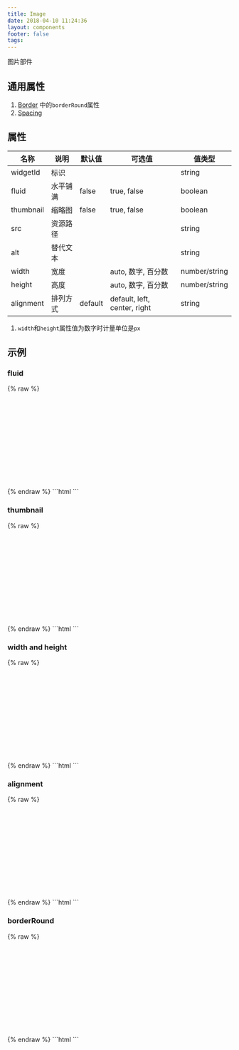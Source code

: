 ```yaml
---
title: Image
date: 2018-04-10 11:24:36
layout: components
footer: false
tags:
---
```


图片部件

## 通用属性

1. [Border](../Utilities/Border.html) 中的`borderRound`属性
1. [Spacing](../Utilities/Spacing.html)

## 属性

| 名称 | 说明 | 默认值 | 可选值 | 值类型 |
| ----- | ------ | ----- | ----- | --------- |
| widgetId| 标识 | | | string |
| fluid | 水平铺满 | false | true, false | boolean |
| thumbnail | 缩略图 | false | true, false | boolean |
| src | 资源路径 | | | string |
| alt | 替代文本 | | | string |
| width | 宽度 | | auto, 数字, 百分数 | number/string |
| height | 高度 | | auto, 数字, 百分数 | number/string |
| alignment | 排列方式 | default | default, left, center, right | string |

1. `width`和`height`属性值为数字时计量单位是`px`

## 示例

### fluid

{% raw %}
<div style="height:200px;">
    <db-img src="https://lorempixel.com/300/150/" fluid="true" alt="demo" width="100%" height="90%"></db-img>
</div>
{% endraw %}
```html
<db-img src="..." fluid="true" alt="demo"></db-img>
```

### thumbnail

{% raw %}
<div style="height:200px;">
    <db-img src="https://lorempixel.com/300/150/" thumbnail="true" alt="demo"></db-img>
</div>
{% endraw %}
```html
<db-img src="..." thumbnail="true" alt="demo"></db-img>
```

### width and height

{% raw %}
<div style="height:200px;">
    <db-img src="https://lorempixel.com/300/150/" alt="demo" width="400" height="90%"></db-img>
</div>
{% endraw %}
```html
<db-img src="..." thumbnail="true" alt="demo" width="400" height="90%"></db-img>
```

### alignment

{% raw %}
<div style="height:200px;">
    <db-img src="https://lorempixel.com/300/150/" alt="demo" alignment="left" height="90%"></db-img>
</div>
{% endraw %}
```html
<db-img src="..." thumbnail="true" alt="demo" alignment="left"></db-img>
```

### borderRound

{% raw %}
<div style="height:200px;">
    <db-img src="https://lorempixel.com/300/150/" alt="demo" borderRound="circle" height="90%"></db-img>
</div>
{% endraw %}
```html
<db-img src="..." thumbnail="true" alt="demo" borderRound="circle"></db-img>
```